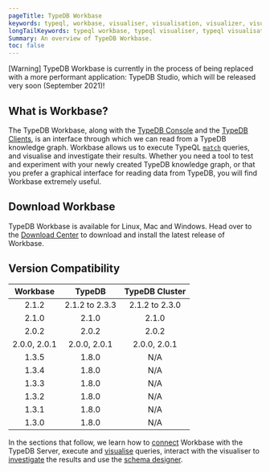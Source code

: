 ```yaml
---
pageTitle: TypeDB Workbase
keywords: typeql, workbase, visualiser, visualisation, visualizer, visualization
longTailKeywords: typeql workbase, typeql visualiser, typeql visualisation, typeql visualizer, typeql visualization
Summary: An overview of TypeDB Workbase.
toc: false
---
```


<div class = "note">
[Warning]
TypeDB Workbase is currently in the process of being replaced with a more performant application: TypeDB Studio, which will be released very soon (September 2021)!
</div>

## What is Workbase?
The TypeDB Workbase, along with the [TypeDB Console](../02-console/01-console.md) and the [TypeDB Clients](../03-client-api/00-overview.md), is an interface through which we can read from a TypeDB knowledge graph.
Workbase allows us to execute TypeQL [`match`](../11-query/01-match-clause.md) queries, and visualise and investigate their results.
Whether you need a tool to test and experiment with your newly created TypeDB knowledge graph, or that you prefer a graphical interface for reading data from TypeDB, you will find Workbase extremely useful.

## Download Workbase
TypeDB Workbase is available for Linux, Mac and Windows. Head over to the [Download Center](https://vaticle.com/download#typedb-studio) to download and install the latest release of Workbase.


## Version Compatibility

| Workbase       | TypeDB          | TypeDB Cluster |
| :------------: | :-------------: | :------------: |
| 2.1.2          | 2.1.2 to 2.3.3  | 2.1.2 to 2.3.0 |
| 2.1.0          | 2.1.0           | 2.1.0          |
| 2.0.2          | 2.0.2           | 2.0.2          |
| 2.0.0, 2.0.1   | 2.0.0, 2.0.1    | 2.0.0, 2.0.1   |
| 1.3.5          | 1.8.0           | N/A            |
| 1.3.4          | 1.8.0           | N/A            |
| 1.3.3          | 1.8.0           | N/A            |
| 1.3.2          | 1.8.0           | N/A            |
| 1.3.1          | 1.8.0           | N/A            |
| 1.3.0          | 1.8.0           | N/A            |


In the sections that follow, we learn how to [connect](../07-workbase/01-connection.md) Workbase with the TypeDB Server, execute and [visualise](../07-workbase/02-visualisation.md) queries, interact with the visualiser to [investigate](../07-workbase/03-investigation.md) the results and use the [schema designer](../07-workbase/04-schema-designer.md).
